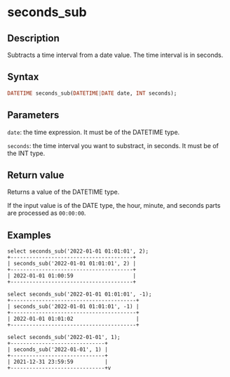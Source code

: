 ---
---

# seconds_sub

## Description

Subtracts a time interval from a date value. The time interval is in seconds.

## Syntax

```Haskell
DATETIME seconds_sub(DATETIME|DATE date, INT seconds);
```

## Parameters

`date`: the time expression. It must be of the DATETIME type.

`seconds`: the time interval you want to substract, in seconds. It must be of the INT type.

## Return value

Returns a value of the DATETIME type.

If the input value is of the DATE type, the hour, minute, and seconds parts are processed as `00:00:00`.

## Examples

```Plain Text
select seconds_sub('2022-01-01 01:01:01', 2);
+---------------------------------------+
| seconds_sub('2022-01-01 01:01:01', 2) |
+---------------------------------------+
| 2022-01-01 01:00:59                   |
+---------------------------------------+

select seconds_sub('2022-01-01 01:01:01', -1);
+----------------------------------------+
| seconds_sub('2022-01-01 01:01:01', -1) |
+----------------------------------------+
| 2022-01-01 01:01:02                    |
+----------------------------------------+

select seconds_sub('2022-01-01', 1);
+------------------------------+
| seconds_sub('2022-01-01', 1) |
+------------------------------+
| 2021-12-31 23:59:59          |
+------------------------------+v
```
